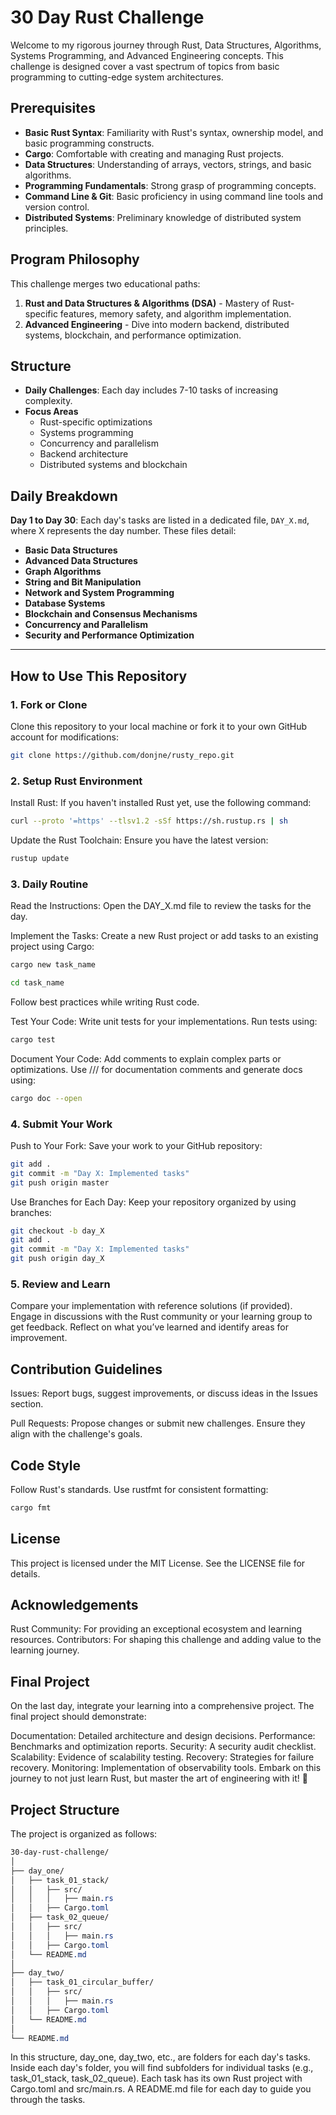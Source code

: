 # 30 Day Rust Challenge

Welcome to my rigorous journey through Rust, Data Structures, Algorithms, Systems Programming, and Advanced Engineering concepts. This challenge is designed cover a vast spectrum of topics from basic programming to cutting-edge system architectures.

## Prerequisites

- **Basic Rust Syntax**: Familiarity with Rust's syntax, ownership model, and basic programming constructs.
- **Cargo**: Comfortable with creating and managing Rust projects.
- **Data Structures**: Understanding of arrays, vectors, strings, and basic algorithms.
- **Programming Fundamentals**: Strong grasp of programming concepts.
- **Command Line & Git**: Basic proficiency in using command line tools and version control.
- **Distributed Systems**: Preliminary knowledge of distributed system principles.

## Program Philosophy

This challenge merges two educational paths:

1. **Rust and Data Structures & Algorithms (DSA)** - Mastery of Rust-specific features, memory safety, and algorithm implementation.
2. **Advanced Engineering** - Dive into modern backend, distributed systems, blockchain, and performance optimization.

## Structure

- **Daily Challenges**: Each day includes 7-10 tasks of increasing complexity.
- **Focus Areas**
  - Rust-specific optimizations
  - Systems programming
  - Concurrency and parallelism
  - Backend architecture
  - Distributed systems and blockchain

## Daily Breakdown

**Day 1 to Day 30**: Each day's tasks are listed in a dedicated file, `DAY_X.md`, where X represents the day number. These files detail:

- **Basic Data Structures**
- **Advanced Data Structures**
- **Graph Algorithms**
- **String and Bit Manipulation**
- **Network and System Programming**
- **Database Systems**
- **Blockchain and Consensus Mechanisms**
- **Concurrency and Parallelism**
- **Security and Performance Optimization**

---

## How to Use This Repository

### 1. Fork or Clone

Clone this repository to your local machine or fork it to your own GitHub account for modifications:

```bash
git clone https://github.com/donjne/rusty_repo.git
```

### 2. Setup Rust Environment

Install Rust:
If you haven't installed Rust yet, use the following command:

```bash
curl --proto '=https' --tlsv1.2 -sSf https://sh.rustup.rs | sh
```

Update the Rust Toolchain:
Ensure you have the latest version:

```bash
rustup update
```

### 3. Daily Routine

Read the Instructions:
Open the DAY_X.md file to review the tasks for the day.

Implement the Tasks:
Create a new Rust project or add tasks to an existing project using Cargo:

```bash
cargo new task_name
```

```bash
cd task_name
```

Follow best practices while writing Rust code.

Test Your Code:
Write unit tests for your implementations. Run tests using:

```bash
cargo test
```

Document Your Code:
Add comments to explain complex parts or optimizations. Use /// for documentation comments and generate docs using:

```bash
cargo doc --open
```

### 4. Submit Your Work

Push to Your Fork:
Save your work to your GitHub repository:

```bash
git add .
git commit -m "Day X: Implemented tasks"
git push origin master
```

Use Branches for Each Day:
Keep your repository organized by using branches:

```bash
git checkout -b day_X
git add .
git commit -m "Day X: Implemented tasks"
git push origin day_X
```

### 5. Review and Learn

Compare your implementation with reference solutions (if provided).
Engage in discussions with the Rust community or your learning group to get feedback.
Reflect on what you’ve learned and identify areas for improvement.

## Contribution Guidelines

Issues:
Report bugs, suggest improvements, or discuss ideas in the Issues section.

Pull Requests:
Propose changes or submit new challenges. Ensure they align with the challenge's goals.

## Code Style

Follow Rust's standards. Use rustfmt for consistent formatting:

```bash
cargo fmt
```

## License

This project is licensed under the MIT License. See the LICENSE file for details.

## Acknowledgements

Rust Community: For providing an exceptional ecosystem and learning resources.
Contributors: For shaping this challenge and adding value to the learning journey.

## Final Project

On the last day, integrate your learning into a comprehensive project. The final project should demonstrate:

Documentation: Detailed architecture and design decisions.
Performance: Benchmarks and optimization reports.
Security: A security audit checklist.
Scalability: Evidence of scalability testing.
Recovery: Strategies for failure recovery.
Monitoring: Implementation of observability tools.
Embark on this journey to not just learn Rust, but master the art of engineering with it! 🚀

## Project Structure

The project is organized as follows:

```css
30-day-rust-challenge/
│
├── day_one/
│   ├── task_01_stack/
│   │   ├── src/
│   │   │   ├── main.rs
│   │   ├── Cargo.toml
│   ├── task_02_queue/
│   │   ├── src/
│   │   │   ├── main.rs
│   │   ├── Cargo.toml
│   └── README.md
│
├── day_two/
│   ├── task_01_circular_buffer/
│   │   ├── src/
│   │   │   ├── main.rs
│   │   ├── Cargo.toml
│   └── README.md
│
└── README.md
```

In this structure, day_one, day_two, etc., are folders for each day's tasks.
Inside each day's folder, you will find subfolders for individual tasks (e.g., task_01_stack, task_02_queue).
Each task has its own Rust project with Cargo.toml and src/main.rs.
A README.md file for each day to guide you through the tasks.
